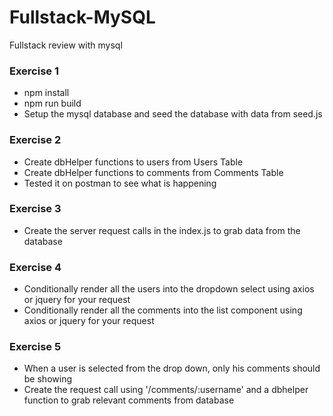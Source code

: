 # Fullstack-MySQL
Fullstack review with mysql

### Exercise 1

* npm install
* npm run build
* Setup the mysql database and seed the database with data from seed.js

### Exercise 2

* Create dbHelper functions to users from Users Table
* Create dbHelper functions to comments from Comments Table
* Tested it on postman to see what is happening

### Exercise 3
* Create the server request calls in the index.js to grab data from the database

### Exercise 4

* Conditionally render all the users into the dropdown select using axios or jquery for your request
* Conditionally render all the comments into the list component using axios or jquery for your request

### Exercise 5

* When a user is selected from the drop down, only his comments should be showing
* Create the request call using '/comments/:username' and a dbhelper function to grab relevant comments from database


